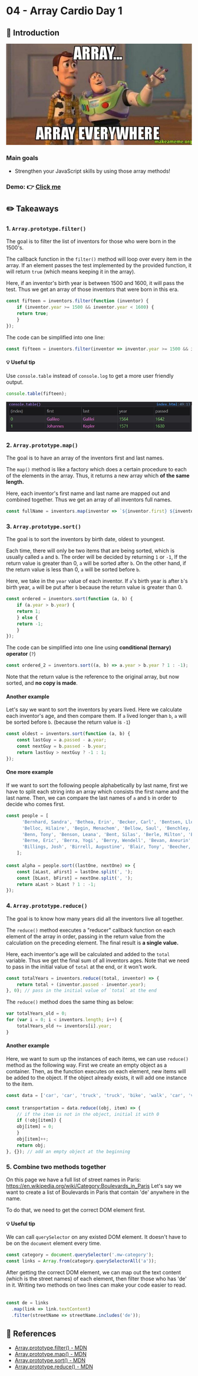 # 04 - Array Cardio Day 1
## :eyes: Introduction
![](array_everywhere.jpg)
### Main goals

- Strengthen your JavaScript skills by using those array methods!

### Demo: 👉 [Click me]()

## :pencil2: Takeaways

### 1. `Array.prototype.filter()`
The goal is to filter the list of inventors for those who were born in the 1500's. 

The callback function in the `filter()` method will loop over every item in the array. If an element passes the test implemented by the provided function, it will return `true` (which means keeping it in the array).

Here, if an inventor's birth year is between 1500 and 1600, it will pass the test. Thus we get an array of those inventors that were born in this era.
```javascript
const fifteen = inventors.filter(function (inventor) {
    if (inventor.year >= 1500 && inventor.year < 1600) {
    return true;
    }
});
```
The code can be simplified into one line:
```javascript
const fifteen = inventors.filter(inventor => inventor.year >= 1500 && inventor.year < 1600);
```
#### :bulb: Useful tip
Use `console.table` instead of `console.log` to get a more user friendly output.
```javascript
console.table(fifteen);
```
![](console_table.jpg)

### 2. `Array.prototype.map()`
The goal is to have an array of the inventors first and last names.

The `map()` method is like a factory which does a certain procedure to each of the elements in the array. Thus, it returns a new array which **of the same length.**

Here, each inventor's first name and last name are mapped out and combined together. Thus we get an array of all inventors full names.
```javascript
const fullName = inventors.map(inventor => `${inventor.first} ${inventor.last}`);
```

### 3. `Array.prototype.sort()`
The goal is to sort the inventors by birth date, oldest to youngest.

Each time, there will only be two items that are being sorted, which is usually called `a` and `b`. The order will be decided by returning `1` or `-1`, If the return value is greater than 0, `a` will be sorted after `b`. On the other hand, if the return value is less than 0, `a` will be sorted before `b`.

Here, we take in the `year` value of each inventor. If `a`'s birth year is after `b`'s birth year, `a` will be put after `b` because the return value is greater than 0.
```javascript
const ordered = inventors.sort(function (a, b) {
    if (a.year > b.year) {
    return 1;
    } else {
    return -1;
    }
});
```
The code can be simplified into one line using **conditional (ternary) operator** (`?`)
```javascript
const ordered_2 = inventors.sort((a, b) => a.year > b.year ? 1 : -1);
```
Note that the return value is the reference to the original array, but now sorted, and **no copy is made**.

#### Another example
Let's say we want to sort the inventors by years lived. Here we calculate each inventor's age, and then compare them. If `a` lived longer than `b`, `a` will be sorted before `b`. (because the return value is `-1`)
```javascript
const oldest = inventors.sort(function (a, b) {
    const lastGuy = a.passed - a.year;
    const nextGuy = b.passed - b.year;
    return lastGuy > nextGuy ? -1 : 1;
});
```
#### One more example

If we want to sort the following people alphabetically by last name, first we have to split each string into an array which consists the first name and the last name. Then, we can compare the last names of `a` and `b` in order to decide who comes first.
```javascript
const people = [
      'Bernhard, Sandra', 'Bethea, Erin', 'Becker, Carl', 'Bentsen, Lloyd', 'Beckett, Samuel', 'Blake, William', 'Berger, Ric', 'Beddoes, Mick', 'Beethoven, Ludwig',
      'Belloc, Hilaire', 'Begin, Menachem', 'Bellow, Saul', 'Benchley, Robert', 'Blair, Robert', 'Benenson, Peter', 'Benjamin, Walter', 'Berlin, Irving',
      'Benn, Tony', 'Benson, Leana', 'Bent, Silas', 'Berle, Milton', 'Berry, Halle', 'Biko, Steve', 'Beck, Glenn', 'Bergman, Ingmar', 'Black, Elk', 'Berio, Luciano',
      'Berne, Eric', 'Berra, Yogi', 'Berry, Wendell', 'Bevan, Aneurin', 'Ben-Gurion, David', 'Bevel, Ken', 'Biden, Joseph', 'Bennington, Chester', 'Bierce, Ambrose',
      'Billings, Josh', 'Birrell, Augustine', 'Blair, Tony', 'Beecher, Henry', 'Biondo, Frank'
    ];

const alpha = people.sort((lastOne, nextOne) => {
    const [aLast, aFirst] = lastOne.split(', ');
    const [bLast, bFirst] = nextOne.split(', ');
    return aLast > bLast ? 1 : -1;
});
```

### 4. `Array.prototype.reduce()`
The goal is to know how many years did all the inventors live all together. 

The `reduce()` method executes a "reducer" callback function on each element of the array in order, passing in the return value from the calculation on the preceding element. The final result is **a single value.**

Here, each inventor's age will be calculated and added to the `total` variable. Thus we get the final sum of all inventors ages. Note that we need to pass in the initial value of `total` at the end, or it won't work.
```javascript
const totalYears = inventors.reduce((total, inventor) => {
    return total + (inventor.passed - inventor.year);
}, 0); // pass in the initial value of `total` at the end
```
The `reduce()` method does the same thing as below:
```javascript
var totalYears_old = 0;
for (var i = 0; i < inventors.length; i++) {
    totalYears_old += inventors[i].year;
}
```
#### Another example
Here, we want to sum up the instances of each items, we can use `reduce()` method as the following way. First we create an empty object as a container. Then, as the function executes on each element, new items will be added to the object. If the object already exists, it will add one instance to the item.
```javascript
const data = ['car', 'car', 'truck', 'truck', 'bike', 'walk', 'car', 'van', 'bike', 'walk', 'car', 'van', 'car', 'truck'];

const transportation = data.reduce((obj, item) => {
    // if the item is not in the object, initial it with 0 
    if (!obj[item]) {
    obj[item] = 0;
    }
    obj[item]++;
    return obj;
}, {}); // add an empty object at the beginning
```

### 5. Combine two methods together
On this page we have a full list of street names in Paris: https://en.wikipedia.org/wiki/Category:Boulevards_in_Paris
Let's say we want to create a list of Boulevards in Paris that contain 'de' anywhere in the name.

To do that, we need to get the correct DOM element first. 

#### :bulb: Useful tip
We can call `querySelector` on any existed DOM element. It doesn't have to be on the `document` element every time.

```javascript
const category = document.querySelector('.mw-category');
const links = Array.from(category.querySelectorAll('a'));
```

After getting the correct DOM element, we can map out the text content (which is the street names) of each element, then filter those who has 'de' in it. Writing two methods on two lines can make your code easier to read. 
```javascript

const de = links
  .map(link => link.textContent)
  .filter(streetName => streetName.includes('de'));
```

## :book: References

* [Array.prototype.filter() - MDN](https://developer.mozilla.org/en-US/docs/Web/JavaScript/Reference/Global_Objects/Array/filter)
*  [Array.prototype.map() - MDN](https://developer.mozilla.org/en-US/docs/Web/JavaScript/Reference/Global_Objects/Array/map)
*  [Array.prototype.sort() - MDN](https://developer.mozilla.org/en-US/docs/Web/JavaScript/Reference/Global_Objects/Array/sort)
*  [Array.prototype.reduce() - MDN](https://developer.mozilla.org/en-US/docs/Web/JavaScript/Reference/Global_Objects/Array/reduce)